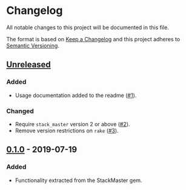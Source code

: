# Changelog

All notable changes to this project will be documented in this file.

The format is based on [Keep a Changelog](http://keepachangelog.com/en/1.0.0/)
and this project adheres to [Semantic Versioning](http://semver.org/spec/v2.0.0.html).

## [Unreleased]


### Added

- Usage documentation added to the readme ([#1]).

### Changed

- Require `stack_master` version 2 or above ([#2]).
- Remove version restrictions on `rake` ([#3]).

[Unreleased]: https://github.com/envato/stack_master-gpg_parameter_resolver/compare/v0.1.0...HEAD
[#1]: https://github.com/envato/stack_master-gpg_parameter_resolver/pull/1
[#2]: https://github.com/envato/stack_master-gpg_parameter_resolver/pull/2
[#3]: https://github.com/envato/stack_master-gpg_parameter_resolver/pull/3

## [0.1.0] - 2019-07-19
### Added

- Functionality extracted from the StackMaster gem.

[0.1.0]: https://github.com/envato/stack_master-gpg_parameter_resolver/tree/v0.1.0
